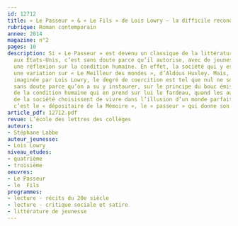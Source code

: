 ```yaml
---
id: 12712
title: « Le Passeur » & « Le Fils » de Lois Lowry – la difficile reconquête de l’humanité
rubrique: Roman contemporain
annee: 2014
magazine: n°2
pages: 10
description: Si « Le Passeur » est devenu un classique de la littérature pour la jeunesse
  aux États-Unis, c’est sans doute parce qu’il autorise, avec de jeunes lecteurs,
  une réflexion sur la condition humaine. En effet, la société qui y est décrite est
  une variation sur « Le Meilleur des mondes », d’Aldous Huxley. Mais, dans la « communauté »
  imaginée par Lois Lowry, le degré de coercition est tel que nul ne songe à s’évader,
  sans doute parce qu’on a su y instaurer, sur le principe du bouc émissaire, un détenteur
  de la condition humaine qui en prend sur lui le fardeau, quand les autres membres
  de la société choisissent de vivre dans l’illusion d’un monde parfait. Ce bouc émissaire,
  c’est le « dépositaire de la Mémoire », le « passeur » qui donne son titre au roman...
article_pdf: 12712.pdf
revue: L’école des lettres des collèges
auteurs:
- Stéphane Labbe
auteur_jeunesse:
- Lois Lowry
niveau_etudes:
- quatrième
- troisième
oeuvres:
- Le Passeur
- le  Fils
programmes:
- lecture - récits du 20e siècle
- lecture - critique sociale et satire
- littérature de jeunesse
---
```

